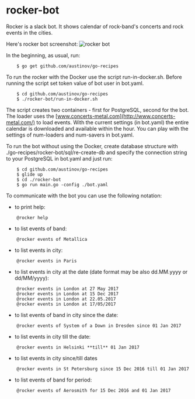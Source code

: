 # rocker-bot

Rocker is a slack bot. It shows calendar of rock-band's concerts and rock events in the cities.

Here's rocker bot screenshot:
![rocker bot](https://github.com/austinov/go-recipes/blob/assets/rocker-bot/screenshot.gif)


In the beginning, as usual, run:
```
    $ go get github.com/austinov/go-recipes
```

To run the rocker with the Docker use the script run-in-docker.sh.
Before running the script set token value of bot user in bot.yaml.
```
	$ cd github.com/austinov/go-recipes
	$ ./rocker-bot/run-in-docker.sh
```

The script creates two containers - first for PostgreSQL, second for the bot.
The loader uses the [www.concerts-metal.com](http://www.concerts-metal.com/) to load events.
With the current settings (in bot.yaml) the entire calendar is downloaded and available within the hour.
You can play with the settings of num-loaders and num-savers in bot.yaml.

To run the bot without using the Docker, create database structure with ./go-recipes/rocker-bot/sql/re-create-db
and specify the connection string to your PostgreSQL in bot.yaml and just run:
```
	$ cd github.com/austinov/go-recipes
	$ glide up
	$ cd ./rocker-bot
	$ go run main.go -config ./bot.yaml
```

To communicate with the bot you can use the following notation:

- to print help:
```
	@rocker help
```

- to list events of band:
```
	@rocker events of Metallica
```

- to list events in city:
```
	@rocker events in Paris
```

- to list events in city at the date (date format may be also dd.MM.yyyy or dd/MM/yyyy):
```
	@rocker events in London at 27 May 2017
	@rocker events in London at 15 Dec 2017
	@rocker events in London at 22.05.2017
	@rocker events in London at 17/05/2017
```

- to list events of band in city since the date:
```
	@rocker events of System of a Down in Dresden since 01 Jan 2017
```

- to list events in city till the date:
```
	@rocker events in Helsinki **till** 01 Jan 2017
```

- to list events in city since/till dates
```
	@rocker events in St Petersburg since 15 Dec 2016 till 01 Jan 2017
```

- to list events of band for period:
```
	@rocker events of Aerosmith for 15 Dec 2016 and 01 Jan 2017
```